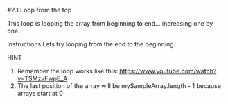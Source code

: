 #2.1 Loop from the top

This loop is looping the array from beginning to end... increasing one by one.

Instructions
Lets try looping from the end to the beginning.

HINT
1) Remember the loop works like this: https://www.youtube.com/watch?v=TSMzvFwpE_A
2) The last position of the array will be mySampleArray.length - 1 because arrays start at 0
